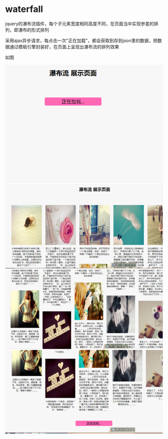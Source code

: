 # waterfall
jquery的瀑布流插件，每个子元素宽度相同高度不同，在页面当中实现参差的排列，即瀑布的形式排列

采用ajax异步请求，每点击一次"正在加载"，都会获取到存到json里的数据，把数据通过模板引擎封装好，在页面上呈现出瀑布流的排列效果

如图


![1](https://github.com/chiuwingyan/waterfall/blob/master/images/w1.png)
![2](https://github.com/chiuwingyan/waterfall/blob/master/images/w2.png)
![3](https://github.com/chiuwingyan/waterfall/blob/master/images/w3.png)
![4](https://github.com/chiuwingyan/waterfall/blob/master/images/w4.png)


